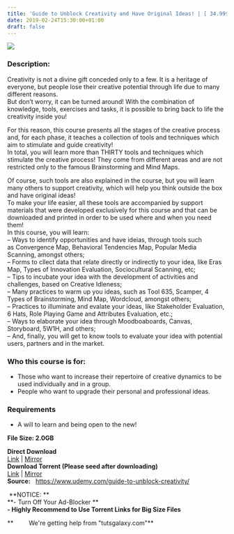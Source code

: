 ```yaml
---
title: 'Guide to Unblock Creativity and Have Original Ideas! | [ 34.99$ Course For Free ]'
date: 2019-02-24T15:30:00+01:00
draft: false
---
```


[![](https://1.bp.blogspot.com/-as10-wzU8ek/XG_hLqKjW6I/AAAAAAAAA8s/pJwLRlWiPzE1gXG_QR3zRSjuUDWc9VwswCLcBGAs/s640/Guide-to-Unblock-Creativity-and-Have-Original-Ideas.jpg)](https://1.bp.blogspot.com/-as10-wzU8ek/XG_hLqKjW6I/AAAAAAAAA8s/pJwLRlWiPzE1gXG_QR3zRSjuUDWc9VwswCLcBGAs/s1600/Guide-to-Unblock-Creativity-and-Have-Original-Ideas.jpg)

  

### Description:

Creativity is not a divine gift conceded only to a few. It is a heritage of everyone, but people lose their creative potential through life due to many different reasons.  
But don’t worry, it can be turned around! With the combination of knowledge, tools, exercises and tasks, it is possible to bring back to life the creativity inside you!  

For this reason, this course presents all the stages of the creative process and, for each phase, it teaches a collection of tools and techniques which aim to stimulate and guide creativity!  
In total, you will learn more than THIRTY tools and techniques which stimulate the creative process! They come from different areas and are not restricted only to the famous Brainstorming and Mind Maps.  

Of course, such tools are also explained in the course, but you will learn many others to support creativity, which will help you think outside the box and have original ideas!  
To make your life easier, all these tools are accompanied by support materials that were developed exclusively for this course and that can be downloaded and printed in order to be used where and when you need them!  
In this course, you will learn:  
– Ways to identify opportunities and have ideias, through tools such as Convergence Map, Behavioral Tendencies Map, Popular Media Scanning, amongst others;  
– Forms to cllect data that relate directly or indirectly to your idea, like Eras Map, Types of Innovation Evaluation, Sociocultural Scanning, etc;  
– Tips to incubate your idea with the development of activities and challenges, based on Creative Idleness;  
– Many practices to warm up you ideas, such as Tool 635, Scamper, 4 Types of Brainstorming, Mind Map, Wordcloud, amongst others;  
– Practices to illuminate and evalate your ideas, like Stakeholder Evaluation, 6 Hats, Role Playing Game and Attributes Evaluation, etc.;  
– Ways to elaborate your idea through Moodboaboards, Canvas, Storyboard, 5W1H, and others;  
– And, finally, you will get to know tools to evaluate your idea with potential users, partners and in the market.  

### Who this course is for:

*   Those who want to increase their repertoire of creative dynamics to be used individually and in a group.
*   People who want to upgrade their personal and professional ideas.

### Requirements

*   A will to learn and being open to the new!

**File Size: 2.0GB**

**Direct Download**  
[Link](https://arthikgyan.com/GuidetoUnblocklink1) | [Mirror](https://arthikgyan.com/GuidetoUnblocklink2)  
**Download Torrent (Please seed after downloading)**  
[Link](https://arthikgyan.com/GuidetoUnblocktorrent1) | [Mirror](https://arthikgyan.com/GuidetoUnblocktorrent2)  
**Source:**   https://www.udemy.com/guide-to-unblock-creativity/

 **NOTICE: **  
**\- Turn Off Your Ad-Blocker **  
**\- Highly Recommend to Use Torrent Links for Big Size Files**  
  
**         We're getting help from "tutsgalaxy.com"**